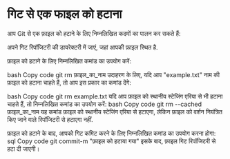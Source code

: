 
# गिट से एक फाइल को हटाना

आप Git से एक फ़ाइल को हटाने के लिए निम्नलिखित कदमों का पालन कर सकते हैं:

अपने गिट रिपॉजिटरी की डायरेक्टरी में जाएं, जहां आपकी फ़ाइल स्थित है.

फ़ाइल को हटाने के लिए निम्नलिखित कमांड का उपयोग करें:

bash
Copy code
git rm फ़ाइल_का_नाम
उदाहरण के लिए, यदि आप "example.txt" नाम की फ़ाइल को हटाना चाहते हैं, तो आप इस प्रकार का कमांड देंगे:

bash
Copy code
git rm example.txt
यदि आप फ़ाइल को स्थानीय स्टेजिंग एरिया से भी हटाना चाहते हैं, तो निम्नलिखित कमांड का उपयोग करें:
bash
Copy code
git rm --cached फ़ाइल_का_नाम
यह कमांड फ़ाइल को स्थानीय स्टेजिंग एरिया से हटाएगा, लेकिन फ़ाइल को वर्शन नियंत्रित किए जाने वाले रिपॉजिटरी से हटाएगा नहीं.

फ़ाइल को हटाने के बाद, आपको गिट कमिट करने के लिए निम्नलिखित कमांड का उपयोग करना होगा:
sql
Copy code
git commit-m "फ़ाइल को हटाया गया"
इसके बाद, फ़ाइल गिट रिपॉजिटरी से हटा दी जाएगी।